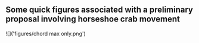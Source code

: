 
## Some quick figures associated with a preliminary proposal involving horseshoe crab movement

![]('figures/chord max only.png')
